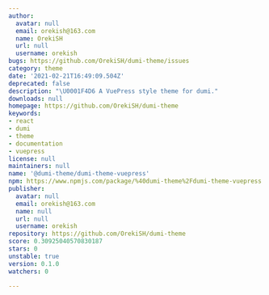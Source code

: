 ```yaml
---
author:
  avatar: null
  email: orekish@163.com
  name: OrekiSH
  url: null
  username: orekish
bugs: https://github.com/OrekiSH/dumi-theme/issues
category: theme
date: '2021-02-21T16:49:09.504Z'
deprecated: false
description: "\U0001F4D6 A VuePress style theme for dumi."
downloads: null
homepage: https://github.com/OrekiSH/dumi-theme
keywords:
- react
- dumi
- theme
- documentation
- vuepress
license: null
maintainers: null
name: '@dumi-theme/dumi-theme-vuepress'
npm: https://www.npmjs.com/package/%40dumi-theme%2Fdumi-theme-vuepress
publisher:
  avatar: null
  email: orekish@163.com
  name: null
  url: null
  username: orekish
repository: https://github.com/OrekiSH/dumi-theme
score: 0.30925040570830187
stars: 0
unstable: true
version: 0.1.0
watchers: 0

---
```


